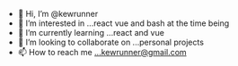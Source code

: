 - 👋 Hi, I’m @kewrunner
- 👀 I’m interested in ...react vue and bash at the time being
- 🌱 I’m currently learning ...react and vue
- 💞️ I’m looking to collaborate on ...personal projects
- 📫 How to reach me ...kewrunner@gmail.com

<!---
kewrunner/kewrunner is a ✨ special ✨ repository because its `README.md` (this file) appears on your GitHub profile.
You can click the Preview link to take a look at your changes.
--->
